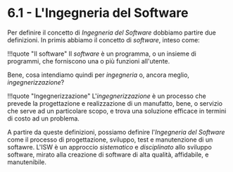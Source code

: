 # 6.1 - L'Ingegneria del Software

Per definire il concetto di *Ingegneria del Software* dobbiamo partire due definizioni. In primis abbiamo il concetto di *software*, inteso come:

!!!quote "Il software"
    Il *software* è un programma, o un insieme di programmi, che forniscono una o più funzioni all'utente.

Bene, cosa intendiamo quindi per *ingegneria* o, ancora meglio, *ingegnerizzazione*?

!!!quote "Ingegnerizzazione"
    L'*ingegnerizzazione* è un processo che prevede la progettazione e realizzazione di un manufatto, bene, o servizio che serve ad un particolare scopo, e trova una soluzione efficace in termini di costo ad un problema.

A partire da queste definizioni, possiamo definire l'*Ingegneria del Software* come il processo di progettazione, sviluppo, test e manutenzione di un softawre. L'ISW è un approccio *sistematico* e *disciplinato* allo sviluppo software, mirato alla creazione di software di alta qualità, affidabile, e manutenibile.

<!-- https://www.geeksforgeeks.org/software-engineering-introduction-to-software-engineering/?ref=header_outind -->
